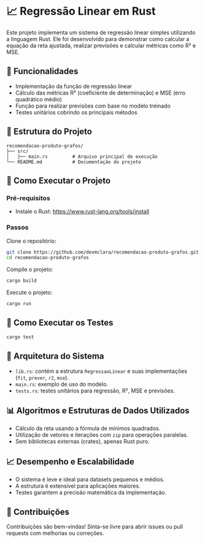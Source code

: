 
# 📈 Regressão Linear em Rust

Este projeto implementa um sistema de regressão linear simples utilizando a linguagem Rust. Ele foi desenvolvido para demonstrar como calcular a equação da reta ajustada, realizar previsões e calcular métricas como R² e MSE.

## 🔧 Funcionalidades

- Implementação da função de regressão linear
- Cálculo das métricas R² (coeficiente de determinação) e MSE (erro quadrático médio)
- Função para realizar previsões com base no modelo treinado
- Testes unitários cobrindo os principais métodos

## 📁 Estrutura do Projeto

```
recomendacao-produto-grafos/
├── src/
│   ├── main.rs         # Arquivo principal de execução
└── README.md           # Documentação do projeto
```

## 🚀 Como Executar o Projeto

### Pré-requisitos

- Instale o Rust: https://www.rust-lang.org/tools/install

### Passos

Clone o repositório:
```bash
git clone https://github.com/devmclara/recomendacao-produto-grafos.git
cd recomendacao-produto-grafos
```

Compile o projeto:
```bash
cargo build
```

Execute o projeto:
```bash
cargo run
```

## 🧪 Como Executar os Testes

```bash
cargo test
```

## 🧠 Arquitetura do Sistema

- `lib.rs`: contém a estrutura `RegressaoLinear` e suas implementações (`fit`, `prever`, `r2`, `mse`).
- `main.rs`: exemplo de uso do modelo.
- `tests.rs`: testes unitários para regressão, R², MSE e previsões.

## 📊 Algoritmos e Estruturas de Dados Utilizados

- Cálculo da reta usando a fórmula de mínimos quadrados.
- Utilização de vetores e iterações com `zip` para operações paralelas.
- Sem bibliotecas externas (crates), apenas Rust puro.

## 📈 Desempenho e Escalabilidade

- O sistema é leve e ideal para datasets pequenos e médios.
- A estrutura é extensível para aplicações maiores.
- Testes garantem a precisão matemática da implementação.

## 🤝 Contribuições

Contribuições são bem-vindas! Sinta-se livre para abrir issues ou pull requests com melhorias ou correções.




